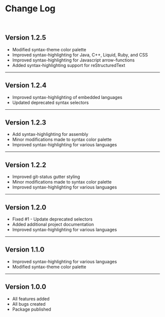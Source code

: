 # Change Log
<br>

## Version 1.2.5  

  * Modified syntax-theme color palette
  * Improved syntax-highlighting for Java, C++, Liquid, Ruby, and CSS
  * Improved syntax-highlighting for Javascript arrow-functions
  * Added syntax-highlighting support for reStructuredText

-----------------------------------------------------------------------  
  
## Version 1.2.4  
  * Improved syntax-highlighting of embedded languages
  * Updated deprecated syntax selectors

-----------------------------------------------------------------------  

## Version 1.2.3  

  * Add syntax-highlighting for assembly
  * Minor modifications made to syntax color palette
  * Improved syntax-highlighting for various languages

-----------------------------------------------------------------------  

## Version 1.2.2  

  * Improved git-status gutter styling
  * Minor modifications made to syntax color palette
  * Improved syntax-highlighting for various languages

-----------------------------------------------------------------------

## Version 1.2.0  

  * Fixed #1 - Update deprecated selectors
  * Added additional project documentation
  * Improved syntax-highlighting for various languages

-----------------------------------------------------------------------  

## Version 1.1.0  

  * Improved syntax-highlighting for various languages
  * Modified syntax-theme color palette

-----------------------------------------------------------------------  

## Version 1.0.0  

  * All features added
  * All bugs created
  * Package published
